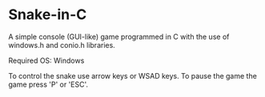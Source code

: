 # Snake-in-C

A simple console (GUI-like) game programmed in C with the use of windows.h and conio.h libraries.

Required OS: Windows

To control the snake use arrow keys or WSAD keys. To pause the game the game press 'P' or 'ESC'.
